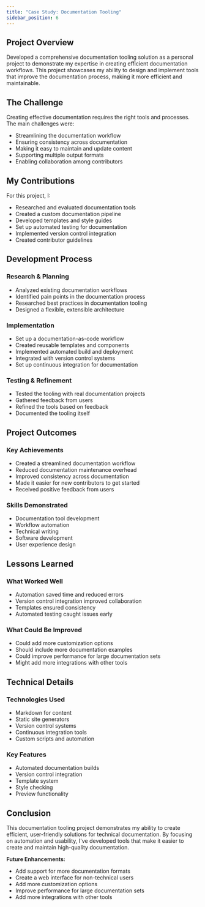 ```yaml
---
title: "Case Study: Documentation Tooling"
sidebar_position: 6
---
```


## Project Overview

Developed a comprehensive documentation tooling solution as a personal project to demonstrate my expertise in creating efficient documentation workflows. This project showcases my ability to design and implement tools that improve the documentation process, making it more efficient and maintainable.

## The Challenge

Creating effective documentation requires the right tools and processes. The main challenges were:
- Streamlining the documentation workflow
- Ensuring consistency across documentation
- Making it easy to maintain and update content
- Supporting multiple output formats
- Enabling collaboration among contributors

## My Contributions

For this project, I:
- Researched and evaluated documentation tools
- Created a custom documentation pipeline
- Developed templates and style guides
- Set up automated testing for documentation
- Implemented version control integration
- Created contributor guidelines

## Development Process

### Research & Planning
- Analyzed existing documentation workflows
- Identified pain points in the documentation process
- Researched best practices in documentation tooling
- Designed a flexible, extensible architecture

### Implementation
- Set up a documentation-as-code workflow
- Created reusable templates and components
- Implemented automated build and deployment
- Integrated with version control systems
- Set up continuous integration for documentation

### Testing & Refinement
- Tested the tooling with real documentation projects
- Gathered feedback from users
- Refined the tools based on feedback
- Documented the tooling itself

## Project Outcomes

### Key Achievements
- Created a streamlined documentation workflow
- Reduced documentation maintenance overhead
- Improved consistency across documentation
- Made it easier for new contributors to get started
- Received positive feedback from users

### Skills Demonstrated
- Documentation tool development
- Workflow automation
- Technical writing
- Software development
- User experience design

## Lessons Learned

### What Worked Well
- Automation saved time and reduced errors
- Version control integration improved collaboration
- Templates ensured consistency
- Automated testing caught issues early

### What Could Be Improved
- Could add more customization options
- Should include more documentation examples
- Could improve performance for large documentation sets
- Might add more integrations with other tools

## Technical Details

### Technologies Used
- Markdown for content
- Static site generators
- Version control systems
- Continuous integration tools
- Custom scripts and automation

### Key Features
- Automated documentation builds
- Version control integration
- Template system
- Style checking
- Preview functionality

## Conclusion

This documentation tooling project demonstrates my ability to create efficient, user-friendly solutions for technical documentation. By focusing on automation and usability, I've developed tools that make it easier to create and maintain high-quality documentation.

**Future Enhancements:**
- Add support for more documentation formats
- Create a web interface for non-technical users
- Add more customization options
- Improve performance for large documentation sets
- Add more integrations with other tools
